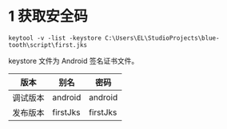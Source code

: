 # 1 获取安全码
```
keytool -v -list -keystore C:\Users\EL\StudioProjects\blue-tooth\script\first.jks
```

keystore 文件为 Android 签名证书文件。

版本|别名|密码
--|--|--
调试版本|android|android
发布版本|firstJks|firstJks
